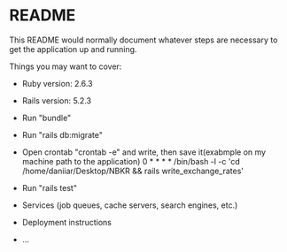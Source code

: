 # README

This README would normally document whatever steps are necessary to get the
application up and running.

Things you may want to cover:

* Ruby version: 2.6.3

* Rails version: 5.2.3

* Run "bundle"

* Run "rails db:migrate"

* Open crontab "crontab -e" and write, then save it(exabmple on my machine path to the application)
  0 * * * * /bin/bash -l -c 'cd /home/daniiar/Desktop/NBKR && rails write_exchange_rates'

* Run "rails test"

* Services (job queues, cache servers, search engines, etc.)

* Deployment instructions

* ...
